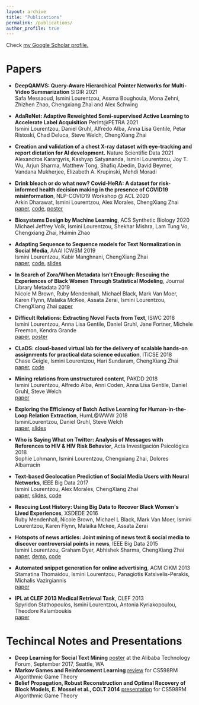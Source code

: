 ```yaml
---
layout: archive
title: "Publications"
permalink: /publications/
author_profile: true
---
```


Check <u><a href="https://scholar.google.com/citations?hl=en&user=CjxQvikAAAAJ">my Google Scholar profile</a>.</u>


# Papers

- **DeepQAMVS: Query-Aware Hierarchical Pointer Networks for Multi-Video Summarization** SIGIR 2021  
Safa Messaoud, Ismini Lourentzou, Assma Boughoula, Mona Zehni, Zhizhen Zhao, Chengxiang Zhai and Alex Schwing

- **AdaReNet: Adaptive Reweighted Semi-supervised Active Learning to Accelerate Label Acquisition** PerInt@PETRA 2021  
Ismini Lourentzou, Daniel Gruhl, Alfredo Alba, Anna Lisa Gentile, Petar Ristoski, Chad Deluca, Steve Welch, ChengXiang Zhai

- **Creation and validation of a chest X-ray dataset with eye-tracking and report dictation for AI development.** Nature Scientific Data 2021  
Alexandros Karargyris, Kashyap Satyananda, Ismini Lourentzou, Joy T. Wu, Arjun Sharma, Matthew Tong, Shafiq Abedin, David Beymer, Vandana Mukherjee, Elizabeth A. Krupinski, Mehdi Moradi 


- **Drink bleach or do what now? Covid-HeRA: A dataset for risk-informed health decision making in the presence of COVID19 misinformation**, NLP-COVID19 Workshop @ ACL 2020  
Arkin Dharawat, Ismini Lourentzou, Alex Morales, ChengXiang Zhai  
[paper](https://arxiv.org/pdf/2010.08743.pdf), [code](https://github.com/TIMAN-group/covid19_misinformation), [poster](https://uofi.app.box.com/v/CovidHeRAmisinformation)

- **Biosystems Design by Machine Learning**, ACS Synthetic Biology 2020  
Michael Jeffrey Volk, Ismini Lourentzou, Shekhar Mishra, Lam Tung Vo, Chengxiang Zhai, Huimin Zhao

- **Adapting Sequence to Sequence models for Text Normalization in Social Media**, AAAI ICWSM 2019  
Ismini Lourentzou, Kabir Manghnani, ChengXiang Zhai  
[paper](https://arxiv.org/abs/1904.06100), [code](https://github.com/Isminoula/TextNormSeq2Seq), [slides](/files/TextNormSeq2Seq.pdf)  

- **In Search of Zora/When Metadata Isn’t Enough: Rescuing the Experiences of Black Women Through Statistical Modeling**, Journal Library Metadata 2019  
Nicole M Brown, Ruby Mendenhall, Michael Black, Mark Van Moer, Karen Flynn, Malaika McKee, Assata Zerai, Ismini Lourentzou, ChengXiang Zhai
[paper](https://www.tandfonline.com/doi/abs/10.1080/19386389.2019.1652967)

- **Difficult Relations: Extracting Novel Facts from Text**, ISWC 2018   
Ismini Lourentzou, Anna Lisa Gentile, Daniel Gruhl, Jane Fortner, Michele Freemon, Kendra Grande  
[paper](/files/difficult.pdf), [poster](/files/ISWCposter.pdf)

- **CLaDS: cloud-based virtual lab for the delivery of scalable hands-on assignments for practical data science education**, ITiCSE 2018   
Chase Geigle, Ismini Lourentzou, Hari Sundaram, ChengXiang Zhai  
[paper](/files/clads.pdf), [code](https://github.com/TIMAN-group/clads)

- **Mining relations from unstructured content**, PAKDD 2018   
Ismini Lourentzou, Alfredo Alba, Anni Coden, Anna Lisa Gentile, Daniel Gruhl, Steve Welch   
[paper](/files/pakdd.pdf)

- **Exploring the Efficiency of Batch Active Learning for Human-in-the-Loop Relation Extraction**, HumL@WWW 2018  
IsminiLourentzou, Daniel Gruhl, Steve Welch   
[paper](/files/batchAL.pdf), [slides](/files/HumL2018poster.pdf)  
 
- **Who is Saying What on Twitter: Analysis of Messages with References to HIV & HIV Risk Behavior**, Acta Investigación Psicológica 2018  
Sophie Lohmann, Ismini Lourentzou, Chengxiang Zhai, Dolores Albarracín

- **Text-based Geolocation Prediction of Social Media Users with Neural Networks**, IEEE Big Data 2017  
Ismini Lourentzou, Alex Morales, ChengXiang Zhai   
[paper](/files/geoNN.pdf), [slides](/files/text-based-geolocation.pdf), [code](https://github.com/TIMAN-group/geoNN)

- **Rescuing Lost History: Using Big Data to Recover Black Women's Lived Experiences**, XSDEDE 2016  
Ruby Mendenhall, Nicole Brown, Michael L Black, Mark Van Moer, Ismini Lourentzou, Karen Flynn, Malaika Mckee, Assata Zerai

- **Hotspots of news articles: Joint mining of news text & social media to discover controversial points in news**, IEEE Big Data 2015  
Ismini Lourentzou, Graham Dyer, Abhishek Sharma, ChengXiang Zhai   
[paper](/files/hotspots.pdf), [demo](https://controversy.2pitau.org/login), [code](https://framagit.org/gdyer/CONTROVERSY)

- **Automated snippet generation for online advertising**, ACM CIKM 2013   
Stamatina Thomaidou, Ismini Lourentzou, Panagiotis Katsivelis-Perakis, Michalis Vazirgiannis   
[paper](/files/snippet.pdf)

- **IPL at CLEF 2013 Medical Retrieval Task**, CLEF 2013   
Spyridon Stathopoulos, Ismini Lourentzou, Antonia Kyriakopoulou, Theodore Kalamboukis   
[paper](/files/clef.pdf)


# Techincal Notes and Presentations

- **Deep Learning for Social Text Mining** [poster](/files/poster_Alibaba___Deep_Learning_for_Social_Media_Text_Mining.pdf) at the Alibaba Technology Forum, September 2017, Seattle, WA
- **Markov Games and Reinforcement Learning** [review](/files/games.pdf) 
for CS598RM Algorithmic Game Theory
- **Belief Propagation, Robust Reconstruction and Optimal Recovery of Block Models, E. Mossel et al., COLT 2014** [presentation](/files/MLTheorycourse_Dec2014_BeliefProp_presentation.pdf) for CS598RM Algorithmic Game Theory

